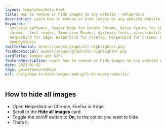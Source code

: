 ```yaml
---
layout: templates/help.html
title: How to remove or hide images on any website - Helperbird
description: Learn how to remove or hide images on any website website or app.
keywords:
  Dyslexia software, Reader Mode for Google Chrome, Voice typing for chrome, Text to speech for
  chrome,  text reader, Immersive Reader, dyslexia fonts, accessibility software, dyslexia software,
  Helperbird for Edge, Helperbird for Firefox, Helperbird for Chrome, Opendyslexic for Chrome,
  OpenDyslexic
twitterSocial: assets/images/graph/alt-highlighter.png
facebookSocial: assets/images/graph/alt-highlighter.png
cardTitle: Images and GIFs
featureDescription: Learn how to remove or hide images on any website website or app.
date: 2021-01-02
tags: guideFeaturesMain
url: /help/how-to-hide-images-and-gifs-on-every-website/
---
```


## How to hide all images

- Open Helperbird on Chrome, Firefox or Edge
- Scroll to the **Hide all images** card.
- Toggle the on/off switch to **On**, to the option you want to hide.
- Thats it.
